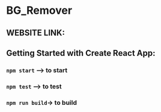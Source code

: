 # BG_Remover

## WEBSITE LINK:

## Getting Started with Create React App:

### `npm start` --> to start

### `npm test` --> to test

### `npm run build`-> to build


